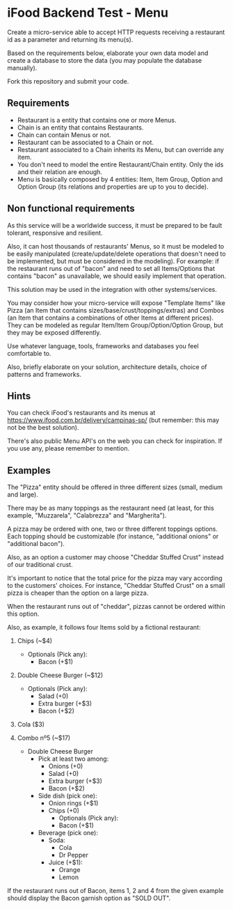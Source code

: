 # iFood Backend Test - Menu

Create a micro-service able to accept HTTP requests receiving a restaurant id as a parameter and returning its menu(s).

Based on the requirements below, elaborate your own data model and create a database to store the data (you may populate the database manually).

Fork this repository and submit your code.

##  Requirements

* Restaurant is a entity that contains one or more Menus.
* Chain is an entity that contains Restaurants.
* Chain can contain Menus or not.
* Restaurant can be associated to a Chain or not.
* Restaurant associated to a Chain inherits its Menu, but can override any item.
* You don't need to model the entire Restaurant/Chain entity. 
Only the ids and their relation are enough.
* Menu is basically composed by 4 entities: Item, Item Group, Option and Option Group
(its relations and properties are up to you to decide).

##  Non functional requirements   

As this service will be a worldwide success, it must be prepared to be fault tolerant,
responsive and resilient.

Also, it can host thousands of restaurants' Menus, so it must be modeled to be easily
manipulated (create/update/delete operations that doesn't need to be implemented, 
but must be considered in the modeling). For example: if the restaurant runs out of "bacon" 
and need to set all Items/Options that contains "bacon" as unavailable, 
we should easily implement that operation.

This solution may be used in the integration with other systems/services.

You may consider how your micro-service will expose "Template Items" like Pizza
(an Item that contains sizes/base/crust/toppings/extras) and Combos
(an Item that contains a combinations of other Items at different prices). 
They can be modeled as regular Item/Item Group/Option/Option Group, but they may be
exposed differently.

Use whatever language, tools, frameworks and databases you feel comfortable to.

Also, briefly elaborate on your solution, architecture details, choice of patterns and frameworks.

##  Hints

You can check iFood's restaurants and its menus at https://www.ifood.com.br/delivery/campinas-sp/
(but remember: this may not be the best solution).

There's also public Menu API's on the web you can check for inspiration.
If you use any, please remember to mention.
    
## Examples

The "Pizza" entity should be offered in three different sizes (small, medium and large).

There may be as many toppings as the restaurant need (at least, for this example, "Muzzarela", "Calabrezza" and "Margherita").

A pizza may be ordered with one, two or three different toppings options. Each topping should be customizable (for instance, "additional onions" or "additional bacon").

Also, as an option a customer may choose "Cheddar Stuffed Crust" instead of our traditional crust.

It's important to notice that the total price for the pizza may vary according to the customers' choices. For instance, "Cheddar Stuffed Crust" on a small pizza is cheaper than the option on a large pizza.

When the restaurant runs out of "cheddar", pizzas cannot be ordered within this option.


Also, as example, it follows four Items sold by a fictional restaurant:

1. Chips (~$4)
    - Optionals (Pick any):
        - Bacon (+$1)
        
2. Double Cheese Burger (~$12)
    - Optionals (Pick any):
        - Salad (+0)
        - Extra burger (+$3)
        - Bacon (+$2)
3. Cola ($3)

4. Combo nº5 (~$17)
    - Double Cheese Burger
        - Pick at least two among:
            - Onions (+0)
            - Salad (+0)
            - Extra burger (+$3)
            - Bacon (+$2)
        - Side dish (pick one):
            - Onion rings (+$1)
            - Chips (+0)
                - Optionals (Pick any):
                - Bacon (+$1)
        - Beverage (pick one):
            - Soda:
                - Cola
                - Dr Pepper
            - Juice (+$1):
                - Orange
                - Lemon


If the restaurant runs out of Bacon, items 1, 2 and 4 from the given example should display the Bacon garnish option as "SOLD OUT".
